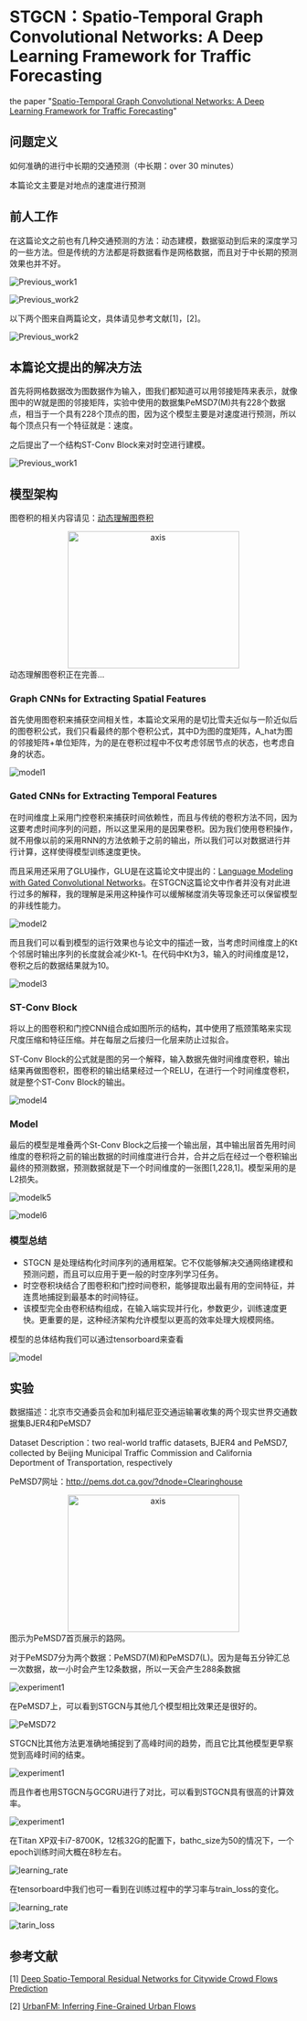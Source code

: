 # STGCN：Spatio-Temporal Graph Convolutional Networks: A Deep Learning Framework for Traffic Forecasting

the paper "[Spatio-Temporal Graph Convolutional Networks: A Deep Learning Framework for Traffic Forecasting](https://arxiv.org/pdf/1709.04875.pdf)"

## 问题定义

如何准确的进行中长期的交通预测（中长期：over 30 minutes）

本篇论文主要是对地点的速度进行预测

## 前人工作

在这篇论文之前也有几种交通预测的方法：动态建模，数据驱动到后来的深度学习的一些方法。但是传统的方法都是将数据看作是网格数据，而且对于中长期的预测效果也并不好。

![Previous_work1](https://github.com/Knowledge-Precipitation-Tribe/STGCN-keras/blob/master/ppt/images/Previous_work1.jpeg)

![Previous_work2](https://github.com/Knowledge-Precipitation-Tribe/STGCN-keras/blob/master/ppt/images/Previous_work2.jpeg)

以下两个图来自两篇论文，具体请见参考文献[1]，[2]。

![Previous_work2](https://github.com/Knowledge-Precipitation-Tribe/STGCN-keras/blob/master/ppt/images/Previous_work3.png)

## 本篇论文提出的解决方法

首先将网格数据改为图数据作为输入，图我们都知道可以用邻接矩阵来表示，就像图中的W就是图的邻接矩阵，实验中使用的数据集PeMSD7(M)共有228个数据点，相当于一个具有228个顶点的图，因为这个模型主要是对速度进行预测，所以每个顶点只有一个特征就是：速度。

之后提出了一个结构ST-Conv Block来对时空进行建模。

![Previous_work1](https://github.com/Knowledge-Precipitation-Tribe/STGCN-keras/blob/master/ppt/images/method.jpeg)

## 模型架构

图卷积的相关内容请见：[动态理解图卷积](https://github.com/Knowledge-Precipitation-Tribe/Graph-neural-network#动态理解图卷积)

<div align = "center"><image src="https://github.com/Knowledge-Precipitation-Tribe/Graph-neural-network/blob/master/images/GCN4.gif" width = "300" height = "240" alt="axis" align=center /></div>
动态理解图卷积正在完善...

### Graph CNNs for Extracting Spatial Features

首先使用图卷积来捕获空间相关性，本篇论文采用的是切比雪夫近似与一阶近似后的图卷积公式，我们只看最终的那个卷积公式，其中D为图的度矩阵，A_hat为图的邻接矩阵+单位矩阵，为的是在卷积过程中不仅考虑邻居节点的状态，也考虑自身的状态。

![model1](https://github.com/Knowledge-Precipitation-Tribe/STGCN-keras/blob/master/ppt/images/model1.jpeg)

### Gated CNNs for Extracting Temporal Features

在时间维度上采用门控卷积来捕获时间依赖性，而且与传统的卷积方法不同，因为这要考虑时间序列的问题，所以这里采用的是因果卷积。因为我们使用卷积操作，就不用像以前的采用RNN的方法依赖于之前的输出，所以我们可以对数据进行并行计算，这样使得模型训练速度更快。

而且采用还采用了GLU操作，GLU是在这篇论文中提出的：[Language Modeling with Gated Convolutional Networks](https://arxiv.org/pdf/1612.08083.pdf)。在STGCN这篇论文中作者并没有对此进行过多的解释，我的理解是采用这种操作可以缓解梯度消失等现象还可以保留模型的非线性能力。

![model2](https://github.com/Knowledge-Precipitation-Tribe/STGCN-keras/blob/master/ppt/images/model2.jpeg)

而且我们可以看到模型的运行效果也与论文中的描述一致，当考虑时间维度上的Kt个邻居时输出序列的长度就会减少Kt-1。在代码中Kt为3，输入的时间维度是12，卷积之后的数据结果就为10。

![model3](https://github.com/Knowledge-Precipitation-Tribe/STGCN-keras/blob/master/ppt/images/model3.png)

### ST-Conv Block

将以上的图卷积和门控CNN组合成如图所示的结构，其中使用了瓶颈策略来实现尺度压缩和特征压缩。并在每层之后接归一化层来防止过拟合。

ST-Conv Block的公式就是图的另一个解释，输入数据先做时间维度卷积，输出结果再做图卷积，图卷积的输出结果经过一个RELU，在进行一个时间维度卷积，就是整个ST-Conv Block的输出。

![model4](https://github.com/Knowledge-Precipitation-Tribe/STGCN-keras/blob/master/ppt/images/model4.jpeg)

### Model

最后的模型是堆叠两个St-Conv Block之后接一个输出层，其中输出层首先用时间维度的卷积将之前的输出数据的时间维度进行合并，合并之后在经过一个卷积输出最终的预测数据，预测数据就是下一个时间维度的一张图[1,228,1]。模型采用的是L2损失。

![modelk5](https://github.com/Knowledge-Precipitation-Tribe/STGCN-keras/blob/master/ppt/images/model5.jpeg)

![model6](https://github.com/Knowledge-Precipitation-Tribe/STGCN-keras/blob/master/ppt/images/model6.png)

### 模型总结

- STGCN 是处理结构化时间序列的通用框架。它不仅能够解决交通网络建模和 预测问题，而且可以应用于更一般的时空序列学习任务。
- 时空卷积块结合了图卷积和门控时间卷积，能够提取出最有用的空间特征，并 连贯地捕捉到最基本的时间特征。
- 该模型完全由卷积结构组成，在输入端实现并行化，参数更少，训练速度更 快。更重要的是，这种经济架构允许模型以更高的效率处理大规模网络。

模型的总体结构我们可以通过tensorboard来查看

![model](https://github.com/Knowledge-Precipitation-Tribe/STGCN-keras/blob/master/ppt/images/model.png)

## 实验

数据描述：北京市交通委员会和加利福尼亚交通运输署收集的两个现实世界交通数据集BJER4和PeMSD7

Dataset Description：two real-world traffic datasets, BJER4 and PeMSD7, collected by Beijing Municipal Traffic Commission and California Deportment of Transportation, respectively

PeMSD7网址：http://pems.dot.ca.gov/?dnode=Clearinghouse

<div align = "center"><image src="https://github.com/Knowledge-Precipitation-Tribe/STGCN-keras/blob/master/ppt/images/PeMSD71.png" width = "300" height = "240" alt="axis" align=center /></div>
图示为PeMSD7首页展示的路网。

对于PeMSD7分为两个数据：PeMSD7(M)和PeMSD7(L)。因为是每五分钟汇总一次数据，故一小时会产生12条数据，所以一天会产生288条数据

![experiment1](https://github.com/Knowledge-Precipitation-Tribe/STGCN-keras/blob/master/ppt/images/PeMSD72.png)

在PeMSD7上，可以看到STGCN与其他几个模型相比效果还是很好的。

![PeMSD72](https://github.com/Knowledge-Precipitation-Tribe/STGCN-keras/blob/master/ppt/images/experiment1.png)

STGCN比其他方法更准确地捕捉到了高峰时间的趋势，而且它比其他模型更早察觉到高峰时间的结束。

![experiment1](https://github.com/Knowledge-Precipitation-Tribe/STGCN-keras/blob/master/ppt/images/experiment2.png)

而且作者也用STGCN与GCGRU进行了对比，可以看到STGCN具有很高的计算效率。

![experiment1](https://github.com/Knowledge-Precipitation-Tribe/STGCN-keras/blob/master/ppt/images/experiment3.png)

在Titan XP双卡i7-8700K，12核32G的配置下，bathc_size为50的情况下，一个epoch训练时间大概在8秒左右。

![learning_rate](https://github.com/Knowledge-Precipitation-Tribe/STGCN-keras/blob/master/ppt/images/train.png)

在tensorboard中我们也可一看到在训练过程中的学习率与train_loss的变化。

![learning_rate](https://github.com/Knowledge-Precipitation-Tribe/STGCN-keras/blob/master/ppt/images/learning_rate.png)

![tarin_loss](https://github.com/Knowledge-Precipitation-Tribe/STGCN-keras/blob/master/ppt/images/train_loss.png)

## 参考文献

[1] [Deep Spatio-Temporal Residual Networks for Citywide Crowd Flows Prediction](https://arxiv.org/pdf/1610.00081.pdf)

[2] [UrbanFM: Inferring Fine-Grained Urban Flows](https://arxiv.org/pdf/1902.05377.pdf)